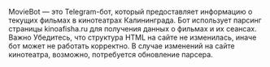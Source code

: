 MovieBot — это Telegram-бот, который предоставляет информацию о текущих фильмах в кинотеатрах Калининграда. Бот использует парсинг страницы kinoafisha.ru для получения данных о фильмах и их сеансах.
Важно
Убедитесь, что структура HTML на сайте не изменилась, иначе бот может не работать корректно.
В случае изменений на сайте кинотеатра, возможно, потребуется обновление парсера.
